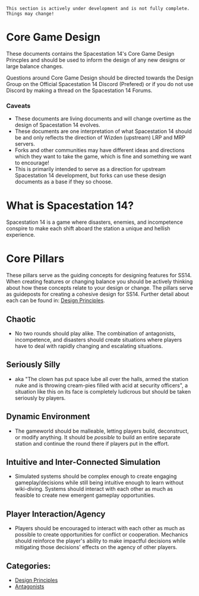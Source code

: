```admonish warning "Attention: WIP!"
This section is actively under development and is not fully complete. Things may change!
```

# Core Game Design
These documents contains the Spacestation 14's Core Game Design Princples and should be used to inform the design of any new designs or large balance changes. 

Questions around Core Game Design should be directed towards the Design Group on the Official Spacestation 14 Discord (Prefered) or if you do not use Discord by making a thread on the Spacestation 14 Forums.

### Caveats
- These documents are living documents and will change overtime as the design of Spacestation 14 evolves.
- These documents are one interpretation of what Spacestation 14 should be and only reflects the direction of Wizden (upstream) LRP and MRP servers.
- Forks and other communities may have different ideas and directions which they want to take the game, which is fine and something we want to encourage!
- This is primarily intended to serve as a direction for upstream Spacestation 14 development, but forks can use these design documents as a base if they so choose.


# What is Spacestation 14?
 Spacestation 14 is a game where disasters, enemies, and incompetence conspire to make each shift aboard the station a unique and hellish experience.

# Core Pillars
These pillars serve as the guiding concepts for designing features for SS14. When creating features or changing balance you should be actively thinking about how these concepts relate to your design or change. 
The pillars serve as guideposts for creating a cohesive design for SS14. Further detail about each can be found in: [Design Principles](design/design-principles.md).

## Chaotic
- No two rounds should play alike. The combination of antagonists, incompetence, and disasters should create situations where players have to deal with rapidly changing and escalating situations.
## Seriously Silly
- aka "The clown has put space lube all over the halls, armed the station nuke and is throwing cream-pies filled with acid at security officers", a situation like this on its face is completely ludicrous but should be taken seriously by players.
## Dynamic Environment
- The gameworld should be malleable, letting players build, deconstruct, or modify anything. It should be *possible* to build an entire separate station and continue the round there if players put in the effort.
## Intuitive and Inter-Connected Simulation
- Simulated systems should be complex enough to create engaging gameplay/decisions while still being intuitive enough to learn without wiki-diving. Systems should interact with each other as much as feasible to create new emergent gameplay opportunities.
## Player Interaction/Agency
- Players should be encouraged to interact with each other as much as possible to create opportunities for conflict or cooperation. Mechanics should reinforce the player's ability to make impactful decisions while mitigating those decisions' effects on the agency of other players.

 ## Categories:
 - [Design Principles](design-principles.md)
 - [Antagonists](areas/core/round-flow/antagonists.md)
